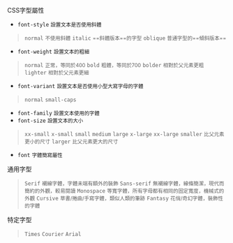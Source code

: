 CSS字型屬性
- `font-style` <small>設置文本是否使用斜體</small>

>`normal` <small>不使用斜體</small>
>`italic` <small>==斜體版本==的字型</small>
>`oblique` <small>普通字型的==傾斜版本==</small>
- `font-weight` <small>設置文本的粗細</small>

>`normal` <small>正常，等同於400</small>
>`bold` <small>粗體，等同於700</small>
>`bolder` <small>相對於父元素更粗</small>
>`lighter` <small>相對於父元素更細</small>
- `font-variant` <small>設置文本是否使用小型大寫字母的字體</small>

>`normal`
>`small-caps`
- `font-family` <small>設置文本使用的字體</small>
- `font-size` <small>設置文本的大小</small>

>`xx-small`
>`x-small`
>`small`
>`medium`
>`large`
>`x-large`
>`xx-large`
>`smaller` <small>比父元素更小的尺寸</small>
>`larger` <small>比父元素更大的尺寸</small>
- `font` <small>字體簡寫屬性</small>

通用字型
>`Serif` <small>襯線字體，字體未端有額外的裝飾</small>
>`Sans-serif` <small>無襯線字體，線條簡潔，現代而簡約的外觀，較易閱讀</small>
>`Monospace` <small>等寬字體，所有字母都有相同的固定寬度，機械式的外觀</small>
>`Cursive` <small>草書/捲曲/手寫字體，類似人類的筆跡</small>
>`Fantasy` <small>花俏/奇幻字體，裝飾性的字體</small>

特定字型
>`Times`
>`Courier`
>`Arial`